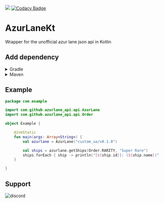 [![](https://jitpack.io/v/KurozeroPB/AzurLaneKt.svg)](https://jitpack.io/#KurozeroPB/AzurLaneKt)
[![Codacy Badge](https://api.codacy.com/project/badge/Grade/cd784d3ff0e2472eb429bcad34fbdd66)](https://www.codacy.com/manual/KurozeroPB/AzurLaneKt?utm_source=github.com&amp;utm_medium=referral&amp;utm_content=KurozeroPB/AzurLaneKt&amp;utm_campaign=Badge_Grade)

# AzurLaneKt
Wrapper for the unofficial azur lane json api in Kotlin

## Add dependency

<details><summary>Gradle</summary>

```kotlin
repositories {
    maven(url = "https://jitpack.io")
}
```

```kotlin
dependencies {
    implementation("com.github.KurozeroPB:AzurLaneKt:Tag")
}
```
</details>

<details><summary>Maven</summary>

```xml
<repositories>
    <repository>
        <id>jitpack.io</id>
        <url>https://jitpack.io</url>
    </repository>
</repositories>
```

```xml
<dependency>
    <groupId>com.github.KurozeroPB</groupId>
    <artifactId>AzurLaneKt</artifactId>
    <version>Tag</version>
</dependency>
```
</details>

## Example
```kotlin
package com.example

import com.github.azurlane_api.api.AzurLane
import com.github.azurlane_api.api.Order

object Example {

    @JvmStatic
    fun main(args: Array<String>) {
        val azurlane = AzurLane("custom_ua/v0.1.0")

        val ships = azurlane.getShips(Order.RARITY, "Super Rare")
        ships.forEach { ship -> println("[${ship.id}]: (${ship.name})") }
    }

}
```

## Support
![discord](https://discordapp.com/api/v6/guilds/240059867744698368/widget.png?style=banner2)
